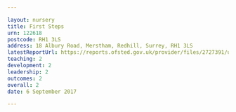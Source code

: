 ```yaml
---

layout: nursery
title: First Steps
urn: 122618
postcode: RH1 3LS
address: 18 Albury Road, Merstham, Redhill, Surrey, RH1 3LS
latestReportUrl: https://reports.ofsted.gov.uk/provider/files/2727391/urn/122618.pdf
teaching: 2
development: 2
leadership: 2
outcomes: 2
overall: 2
date: 6 September 2017

---
```

